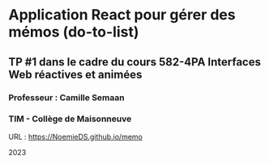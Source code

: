 # Application React pour gérer des mémos (do-to-list)
## TP #1 dans le cadre du cours 582-4PA Interfaces Web réactives et animées
### Professeur : Camille Semaan
### TIM - Collège de Maisonneuve

URL : https://NoemieDS.github.io/memo

2023
